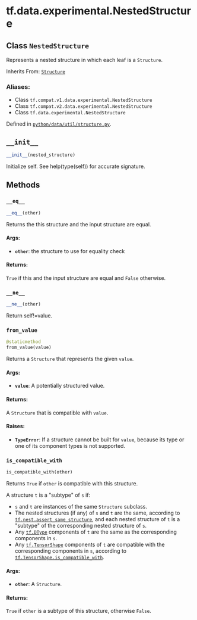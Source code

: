 <div itemscope itemtype="http://developers.google.com/ReferenceObject">
<meta itemprop="name" content="tf.data.experimental.NestedStructure" />
<meta itemprop="path" content="Stable" />
<meta itemprop="property" content="__eq__"/>
<meta itemprop="property" content="__init__"/>
<meta itemprop="property" content="__ne__"/>
<meta itemprop="property" content="from_value"/>
<meta itemprop="property" content="is_compatible_with"/>
</div>

# tf.data.experimental.NestedStructure

## Class `NestedStructure`

Represents a nested structure in which each leaf is a `Structure`.

Inherits From: [`Structure`](../../../tf/data/experimental/Structure.md)

### Aliases:

* Class `tf.compat.v1.data.experimental.NestedStructure`
* Class `tf.compat.v2.data.experimental.NestedStructure`
* Class `tf.data.experimental.NestedStructure`



Defined in [`python/data/util/structure.py`](/code/stable/tensorflow/python/data/util/structure.py).

<!-- Placeholder for "Used in" -->


<h2 id="__init__"><code>__init__</code></h2>

``` python
__init__(nested_structure)
```

Initialize self.  See help(type(self)) for accurate signature.




## Methods

<h3 id="__eq__"><code>__eq__</code></h3>

``` python
__eq__(other)
```

Returns the this structure and the input structure are equal.


#### Args:


* <b>`other`</b>: the structure to use for equality check


#### Returns:

`True` if this and the input structure are equal and `False` otherwise.


<h3 id="__ne__"><code>__ne__</code></h3>

``` python
__ne__(other)
```

Return self!=value.


<h3 id="from_value"><code>from_value</code></h3>

``` python
@staticmethod
from_value(value)
```

Returns a `Structure` that represents the given `value`.


#### Args:


* <b>`value`</b>: A potentially structured value.


#### Returns:

A `Structure` that is compatible with `value`.



#### Raises:


* <b>`TypeError`</b>: If a structure cannot be built for `value`, because its type
  or one of its component types is not supported.

<h3 id="is_compatible_with"><code>is_compatible_with</code></h3>

``` python
is_compatible_with(other)
```

Returns `True` if `other` is compatible with this structure.

A structure `t` is a "subtype" of `s` if:

* `s` and `t` are instances of the same `Structure` subclass.
* The nested structures (if any) of `s` and `t` are the same, according to
  <a href="../../../tf/nest/assert_same_structure.md"><code>tf.nest.assert_same_structure</code></a>, and each nested
  structure of `t` is a "subtype" of the corresponding nested structure of
  `s`.
* Any <a href="../../../tf/dtypes/DType.md"><code>tf.DType</code></a> components of `t` are the same as the corresponding
  components in `s`.
* Any <a href="../../../tf/TensorShape.md"><code>tf.TensorShape</code></a> components of `t` are compatible with the
  corresponding components in `s`, according to
  <a href="../../../tf/TensorShape.md#is_compatible_with"><code>tf.TensorShape.is_compatible_with</code></a>.

#### Args:


* <b>`other`</b>: A `Structure`.


#### Returns:

`True` if `other` is a subtype of this structure, otherwise `False`.




